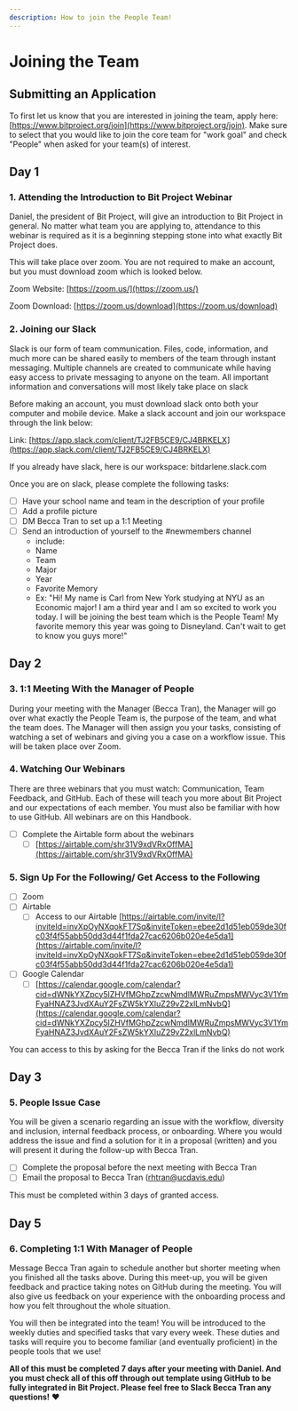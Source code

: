```yaml
---
description: How to join the People Team!
---
```


# Joining the Team

## Submitting an Application

To first let us know that you are interested in joining the team, apply here: [https://www.bitproject.org/join](https://www.bitproject.org/join). Make sure to select that you would like to join the core team for "work goal" and check "People" when asked for your team\(s\) of interest.

## Day 1

### 1. Attending the Introduction to Bit Project Webinar

Daniel, the president of Bit Project, will give an introduction to Bit Project in general. No matter what team you are applying to, attendance to this webinar is required as it is a beginning stepping stone into what exactly Bit Project does.

This will take place over zoom. You are not required to make an account, but you must download zoom which is looked below.

Zoom Website: [https://zoom.us/](https://zoom.us/)

Zoom Download: [https://zoom.us/download](https://zoom.us/download)

### 2. Joining our Slack

Slack is our form of team communication. Files, code, information, and much more can be shared easily to members of the team through instant messaging. Multiple channels are created to communicate while having easy access to private messaging to anyone on the team. All important information and conversations will most likely take place on slack

Before making an account, you must download slack onto both your computer and mobile device. Make a slack account and join our workspace through the link below:

Link: [https://app.slack.com/client/TJ2FB5CE9/CJ4BRKELX](https://app.slack.com/client/TJ2FB5CE9/CJ4BRKELX)

If you already have slack, here is our workspace: bitdarlene.slack.com

Once you are on slack, please complete the following tasks:

* [ ] Have your school name and team in the description of your profile
* [ ] Add a profile picture 
* [ ] DM Becca Tran to set up a 1:1 Meeting
* [ ] Send an introduction of yourself to the \#newmembers channel
  * include: 
  * Name
  * Team
  * Major
  * Year
  * Favorite Memory
  * Ex: "Hi! My name is Carl from New York studying at NYU as an Economic major! I am a third year and I am so excited to work you today. I will be joining the best team which is the People Team! My favorite memory this year was going to Disneyland. Can't wait to get to know you guys more!" 

## Day 2

### 3. 1:1 Meeting With the Manager of People

During your meeting with the Manager \(Becca Tran\), the Manager will go over what exactly the People Team is, the purpose of the team, and what the team does. The Manager will then assign you your tasks, consisting of watching a set of webinars and giving you a case on a workflow issue. This will be taken place over Zoom.

### 4. Watching Our Webinars

There are three webinars that you must watch: Communication, Team Feedback, and GitHub. Each of these will teach you more about Bit Project and our expectations of each member. You must also be familiar with how to use GitHub. All webinars are on this Handbook.

* [ ] Complete the Airtable form about the webinars
  * [ ] [https://airtable.com/shr31V9xdVRxOffMA](https://airtable.com/shr31V9xdVRxOffMA)

### 5. Sign Up For the Following/ Get Access to the Following

* [ ] Zoom
* [ ] Airtable
  * [ ] Access to our Airtable [https://airtable.com/invite/l?inviteId=invXpOyNXqokFT7Sq&inviteToken=ebee2d1d51eb059de30fc03f4f55abb50dd3d44f1fda27cac6206b020e4e5da1](https://airtable.com/invite/l?inviteId=invXpOyNXqokFT7Sq&inviteToken=ebee2d1d51eb059de30fc03f4f55abb50dd3d44f1fda27cac6206b020e4e5da1)
* [ ] Google Calendar 
  * [ ] [https://calendar.google.com/calendar?cid=dWNkYXZpcy5lZHVfMGhpZzcwNmdlMWRuZmpsMWVyc3V1YmFyaHNAZ3JvdXAuY2FsZW5kYXIuZ29vZ2xlLmNvbQ](https://calendar.google.com/calendar?cid=dWNkYXZpcy5lZHVfMGhpZzcwNmdlMWRuZmpsMWVyc3V1YmFyaHNAZ3JvdXAuY2FsZW5kYXIuZ29vZ2xlLmNvbQ)

You can access to this by asking for the Becca Tran if the links do not work

## Day 3

### 5. People Issue Case

You will be given a scenario regarding an issue with the workflow, diversity and inclusion, internal feedback process, or onboarding. Where you would address the issue and find a solution for it in a proposal \(written\) and you will present it during the follow-up with Becca Tran.

* [ ] Complete the proposal before the next meeting with Becca Tran 
* [ ] Email the proposal to Becca Tran \(rhtran@ucdavis.edu\) 

This must be completed within 3 days of granted access.

## Day 5

### 6. Completing 1:1 With Manager of People

Message Becca Tran again to schedule another but shorter meeting when you finished all the tasks above. During this meet-up, you will be given feedback and practice taking notes on GitHub during the meeting. You will also give us feedback on your experience with the onboarding process and how you felt throughout the whole situation.

You will then be integrated into the team! You will be introduced to the weekly duties and specified tasks that vary every week. These duties and tasks will require you to become familiar \(and eventually proficient\) in the people tools that we use!

**All of this must be completed 7 days after your meeting with Daniel. And you must check all of this off through out template using GitHub to be fully integrated in Bit Project. Please feel free to Slack Becca Tran any questions!** ❤️


